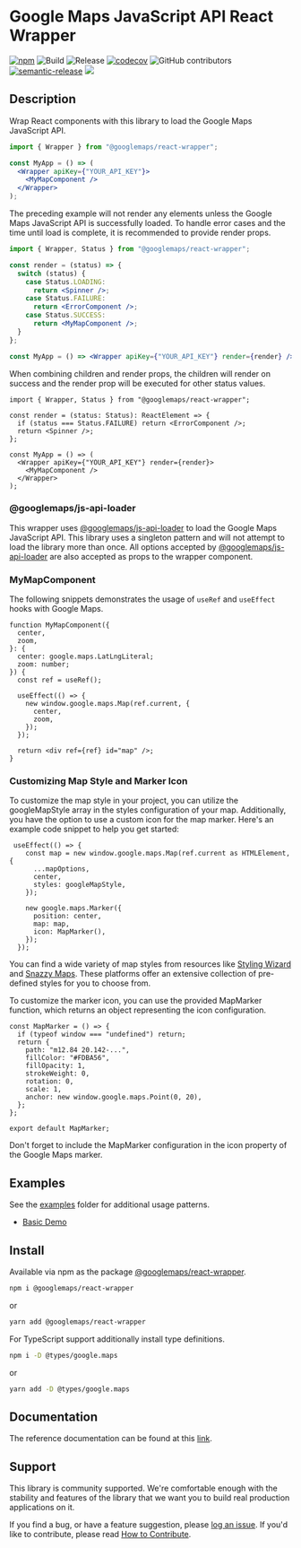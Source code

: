 # Google Maps JavaScript API React Wrapper

[![npm](https://img.shields.io/npm/v/@googlemaps/react-wrapper)](https://www.npmjs.com/package/@googlemaps/react-wrapper)
![Build](https://github.com/googlemaps/react-wrapper/workflows/Test/badge.svg)
![Release](https://github.com/googlemaps/react-wrapper/workflows/Release/badge.svg)
[![codecov](https://codecov.io/gh/googlemaps/react-wrapper/branch/master/graph/badge.svg)](https://codecov.io/gh/googlemaps/react-wrapper)
![GitHub contributors](https://img.shields.io/github/contributors/googlemaps/react-wrapper?color=green)
[![semantic-release](https://img.shields.io/badge/%20%20%F0%9F%93%A6%F0%9F%9A%80-semantic--release-e10079.svg)](https://github.com/semantic-release/semantic-release)
[![](https://github.com/jpoehnelt/in-solidarity-bot/raw/main/static//badge-flat-square.png)](https://github.com/apps/in-solidarity)

## Description

Wrap React components with this library to load the Google Maps JavaScript API.

```jsx
import { Wrapper } from "@googlemaps/react-wrapper";

const MyApp = () => (
  <Wrapper apiKey={"YOUR_API_KEY"}>
    <MyMapComponent />
  </Wrapper>
);
```

The preceding example will not render any elements unless the Google Maps JavaScript API is successfully loaded. To handle error cases and the time until load is complete, it is recommended to provide render props.

```jsx
import { Wrapper, Status } from "@googlemaps/react-wrapper";

const render = (status) => {
  switch (status) {
    case Status.LOADING:
      return <Spinner />;
    case Status.FAILURE:
      return <ErrorComponent />;
    case Status.SUCCESS:
      return <MyMapComponent />;
  }
};

const MyApp = () => <Wrapper apiKey={"YOUR_API_KEY"} render={render} />;
```

When combining children and render props, the children will render on success and the render prop will be executed for other status values.

```tsx
import { Wrapper, Status } from "@googlemaps/react-wrapper";

const render = (status: Status): ReactElement => {
  if (status === Status.FAILURE) return <ErrorComponent />;
  return <Spinner />;
};

const MyApp = () => (
  <Wrapper apiKey={"YOUR_API_KEY"} render={render}>
    <MyMapComponent />
  </Wrapper>
);
```

### @googlemaps/js-api-loader

This wrapper uses [@googlemaps/js-api-loader][js_api_loader] to load the Google Maps JavaScript API. This library uses a singleton pattern and will not attempt to load the library more than once. All options accepted by [@googlemaps/js-api-loader][js_api_loader] are also accepted as props to the wrapper component.
### MyMapComponent

The following snippets demonstrates the usage of `useRef` and `useEffect` hooks with Google Maps.

```tsx
function MyMapComponent({
  center,
  zoom,
}: {
  center: google.maps.LatLngLiteral;
  zoom: number;
}) {
  const ref = useRef();

  useEffect(() => {
    new window.google.maps.Map(ref.current, {
      center,
      zoom,
    });
  });

  return <div ref={ref} id="map" />;
}
```

### Customizing Map Style and Marker Icon

To customize the map style in your project, you can utilize the googleMapStyle array in the styles configuration of your map. Additionally, you have the option to use a custom icon for the map marker. Here's an example code snippet to help you get started:

```tsx
 useEffect(() => {
    const map = new window.google.maps.Map(ref.current as HTMLElement, {
      ...mapOptions,
      center,
      styles: googleMapStyle,
    });

    new google.maps.Marker({
      position: center,
      map: map,
      icon: MapMarker(),
    });
  });
```



You can find a wide variety of map styles from resources like [Styling Wizard](https://mapstyle.withgoogle.com/) and [Snazzy Maps](https://snazzymaps.com/). These platforms offer an extensive collection of pre-defined styles for you to choose from.

To customize the marker icon, you can use the provided MapMarker function, which returns an object representing the icon configuration.

```tsx
const MapMarker = () => {
  if (typeof window === "undefined") return;
  return {
    path: "m12.84 20.142-...",
    fillColor: "#FDBA56",
    fillOpacity: 1,
    strokeWeight: 0,
    rotation: 0,
    scale: 1,
    anchor: new window.google.maps.Point(0, 20),
  };
};

export default MapMarker;
```

Don't forget to include the MapMarker configuration in the icon property of the Google Maps marker.


## Examples

See the [examples](https://github.com/googlemaps/react-wrapper/tree/main/examples) folder for additional usage patterns.

* [Basic Demo](https://googlemaps.github.io/react-wrapper/public/basic/)
## Install

Available via npm as the package [@googlemaps/react-wrapper](https://www.npmjs.com/package/@googlemaps/react-wrapper).

```sh
npm i @googlemaps/react-wrapper
```

or

```sh
yarn add @googlemaps/react-wrapper
```

For TypeScript support additionally install type definitions.

```sh
npm i -D @types/google.maps
```

or

```sh
yarn add -D @types/google.maps
```

## Documentation

The reference documentation can be found at this [link](https://googlemaps.github.io/react-wrapper/index.html).


## Support

This library is community supported. We're comfortable enough with the stability and features of
the library that we want you to build real production applications on it.

If you find a bug, or have a feature suggestion, please [log an issue][issues]. If you'd like to
contribute, please read [How to Contribute][contrib].

[issues]: https://github.com/googlemaps/react-wrapper/issues
[contrib]: https://github.com/googlemaps/react-wrapper/blob/master/CONTRIBUTING.md
[js_api_loader]: https://www.npmjs.com/package/@googlemaps/js-api-loader
